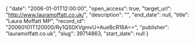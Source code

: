 {
  "date": "2006-01-01T12:00:00", 
  "open_access": true, 
  "target_url": "http://www.lauramoffatt.co.uk/", 
  "description": "", 
  "end_date": null, 
  "title": "Laura Moffatt MP", 
  "record_id": "20060101T120000/Ry1QS0XVgmvU+AueBcR16A==", 
  "publisher": "lauramoffatt.co.uk", 
  "slug": 39714863, 
  "start_date": null
}

